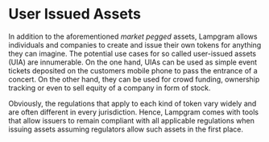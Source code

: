 # User Issued Assets

In addition to the aforementioned *market pegged* assets, Lampgram allows
individuals and companies to create and issue their own tokens for anything
they can imagine. The potential use cases for so called user-issued assets
(UIA) are innumerable. On the one hand, UIAs can be used as simple event
tickets deposited on the customers mobile phone to pass the entrance of a
concert. On the other hand, they can be used for crowd funding, ownership
tracking or even to sell equity of a company in form of stock.

Obviously, the regulations that apply to each kind of token vary widely and are
often different in every jurisdiction. Hence, Lampgram comes with tools that
allow issuers to remain compliant with all applicable regulations when issuing
assets assuming regulators allow such assets in the first place.
